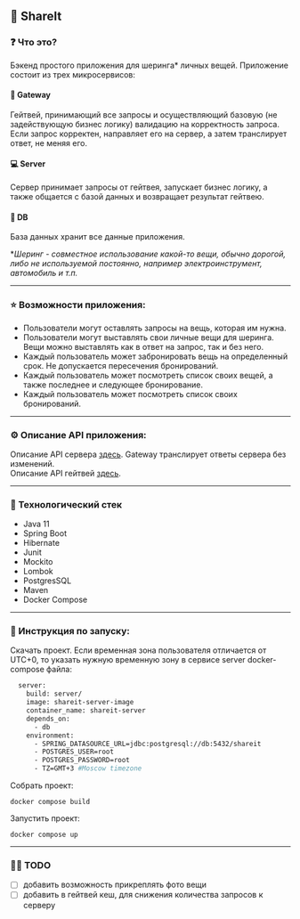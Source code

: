 ## :handshake: ShareIt

### :question: Что это?
Бэкенд простого приложения для шеринга* личных вещей.
Приложение состоит из трех микросервисов:
#### :door: Gateway
Гейтвей, принимающий все запросы и осуществляющий базовую (не задействующую бизнес логику) валидацию на корректность 
запроса. Если запрос корректен, направляет его на сервер, а затем транслирует ответ, не меняя его.

#### :computer: Server
Сервер принимает запросы от гейтвея, запускает бизнес логику, а также общается с базой данных и возвращает результат 
гейтвею.

#### :dvd: DB
База данных хранит все данные приложения.

**Шеринг - совместное использование какой-то вещи, обычно дорогой, либо не используемой постоянно, например
электроинструмент, автомобиль и т.п.*
___

### :star: Возможности приложения:
* Пользователи могут оставлять запросы на вещь, которая им нужна.
* Пользователи могут выставлять свои личные вещи для шеринга. Вещи можно выставлять как в ответ на запрос, так и без него.
* Каждый пользователь может забронировать вещь на определенный срок. Не допускается пересечения бронирований.
* Каждый пользователь может посмотреть список своих вещей, а также последнее и следующее бронирование.
* Каждый пользователь может посмотреть список своих бронирований.
___
### :gear: Описание API приложения:
Описание API сервера [здесь](info/shareit_server_api.yaml). Gateway транслирует ответы сервера без изменений. \
Описание API гейтвей [здесь](info/shareit_gateway_api.yaml).
___
### :open_file_folder: Технологический стек
* Java 11
* Spring Boot
* Hibernate
* Junit
* Mockito
* Lombok
* PostgresSQL
* Maven
* Docker Compose
___
### :page_with_curl: Инструкция по запуску:
Скачать проект.
Если временная зона пользователя отличается от UTC+0, то указать нужную временную зону в сервисе server docker-compose файла:  
``` dockerfile
  server:
    build: server/
    image: shareit-server-image
    container_name: shareit-server
    depends_on:
      - db
    environment:
      - SPRING_DATASOURCE_URL=jdbc:postgresql://db:5432/shareit
      - POSTGRES_USER=root
      - POSTGRES_PASSWORD=root
      - TZ=GMT+3 #Moscow timezone
```
Собрать проект:
```
docker compose build
```
Запустить проект: 
```
docker compose up
```
___
### :man_technologist: TODO
- [ ] добавить возможность прикреплять фото вещи
- [ ] добавить в гейтвей кеш, для снижения количества запросов к серверу
